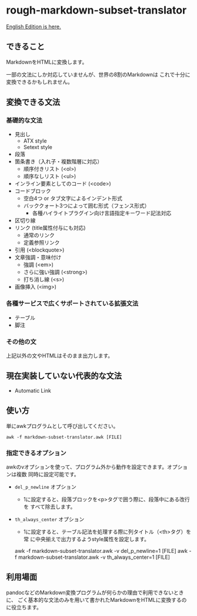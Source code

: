 # rough-markdown-subset-translator

[English Edition is here.](README.en.md)

## できること

MarkdownをHTMLに変換します。

一部の文法にしか対応していませんが、世界の8割のMarkdownは
これで十分に変換できるかもしれません。

## 変換できる文法

### 基礎的な文法

- 見出し
    - ATX style
    - Setext style
- 段落
- 箇条書き（入れ子・複数階層に対応）
    - 順序付きリスト (&lt;ol&gt;)
    - 順序なしリスト (&lt;ul&gt;)
- インライン要素としてのコード (&lt;code&gt;)
- コードブロック
    - 空白4つ or タブ文字によるインデント形式
    - バッククォート3つによって囲む形式（フェンス形式）
        - 各種ハイライトプラグイン向け言語指定キーワード記法対応
- 区切り線
- リンク (title属性付与にも対応)
    - 通常のリンク
    - 定義参照リンク
- 引用 (&lt;blockquote&gt;)
- 文章強調・意味付け
    - 強調 (&lt;em&gt;)
    - さらに強い強調 (&lt;strong&gt;)
    - 打ち消し線 (&lt;s&gt;)
- 画像挿入 (&lt;img&gt;)

### 各種サービスで広くサポートされている拡張文法

- テーブル
- 脚注

### その他の文

上記以外の文やHTMLはそのまま出力します。

## 現在実装していない代表的な文法

- Automatic Link

## 使い方

単にawkプログラムとして呼び出してください。

    awk -f markdown-subset-translator.awk [FILE]

### 指定できるオプション

awkのvオプションを使って、プログラム外から動作を設定できます。オプションは複数
同時に設定可能です。

- `del_p_newline` オプション
    - 1に設定すると、段落ブロックを&lt;p&gt;タグで囲う際に、段落中にある改行を
      すべて除去します。
- `th_always_center` オプション
    - 1に設定すると、テーブル記法を処理する際に列タイトル（&lt;th&gt;タグ）を常
      に中央揃えで出力するようstyle属性を設定します。

    awk -f markdown-subset-translator.awk -v del_p_newline=1 [FILE]
    awk -f markdown-subset-translator.awk -v th_always_center=1 [FILE]

## 利用場面

pandocなどのMarkdown変換プログラムが何らかの理由で利用できないときに、
ごく基本的な文法のみを用いて書かれたMarkdownをHTMLに変換するのに役立ちます。

